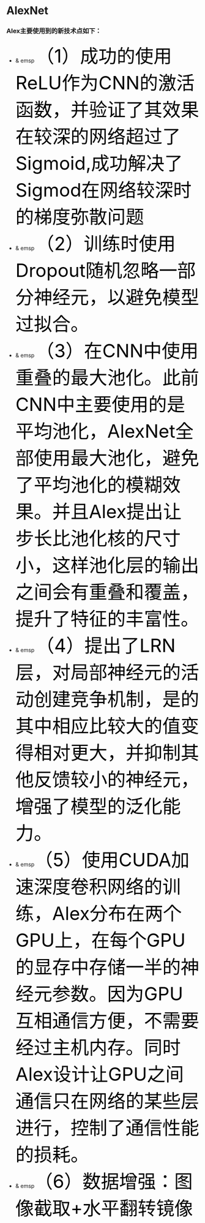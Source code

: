 # AlexNet
### Alex主要使用到的新技术点如下：
   * & emsp <font size="16" color="black" >（1）成功的使用ReLU作为CNN的激活函数，并验证了其效果在较深的网络超过了Sigmoid,成功解决了Sigmod在网络较深时的梯度弥散问题</font>
   * & emsp <font size="16" color="black">（2）训练时使用Dropout随机忽略一部分神经元，以避免模型过拟合。</font>
   * & emsp  <font size="16"  color="black">（3）在CNN中使用重叠的最大池化。此前CNN中主要使用的是平均池化，AlexNet全部使用最大池化，避免了平均池化的模糊效果。并且Alex提出让步长比池化核的尺寸小，这样池化层的输出之间会有重叠和覆盖，提升了特征的丰富性。</font>
   *  & emsp <font size="16"  color="black">（4）提出了LRN层，对局部神经元的活动创建竞争机制，是的其中相应比较大的值变得相对更大，并抑制其他反馈较小的神经元，增强了模型的泛化能力。</font>
   * & emsp<font size="16"  color="black">（5）使用CUDA加速深度卷积网络的训练，Alex分布在两个GPU上，在每个GPU的显存中存储一半的神经元参数。因为GPU互相通信方便，不需要经过主机内存。同时Alex设计让GPU之间通信只在网络的某些层进行，控制了通信性能的损耗。</font>
   * & emsp<font size="17"  color="black">（6）数据增强：图像截取+水平翻转镜像</font>


